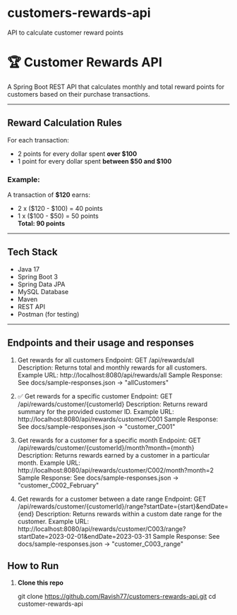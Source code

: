 # customers-rewards-api
API to calculate customer reward points

# 🏆 Customer Rewards API

A Spring Boot REST API that calculates monthly and total reward points for customers based on their purchase transactions.

---

##  Reward Calculation Rules

For each transaction:
-  2 points for every dollar spent **over $100**
-  1 point for every dollar spent **between $50 and $100**

### Example:
A transaction of **$120** earns:
- 2 x ($120 - $100) = 40 points
- 1 x ($100 - $50) = 50 points  
**Total: 90 points**

---

##  Tech Stack

- Java 17
- Spring Boot 3
- Spring Data JPA
- MySQL Database
- Maven
- REST API
- Postman (for testing)

---

##  Endpoints and their usage and responses
1. Get rewards for all customers
Endpoint: GET /api/rewards/all
Description: Returns total and monthly rewards for all customers.
Example URL:
http://localhost:8080/api/rewards/all
Sample Response: See docs/sample-responses.json → "allCustomers"

2. ✅ Get rewards for a specific customer
Endpoint: GET /api/rewards/customer/{customerId}
Description: Returns reward summary for the provided customer ID.
Example URL:
http://localhost:8080/api/rewards/customer/C001
Sample Response: See docs/sample-responses.json → "customer_C001"

3. Get rewards for a customer for a specific month
Endpoint: GET /api/rewards/customer/{customerId}/month?month={month}
Description: Returns rewards earned by a customer in a particular month.
Example URL:
http://localhost:8080/api/rewards/customer/C002/month?month=2
Sample Response: See docs/sample-responses.json → "customer_C002_February"

4. Get rewards for a customer between a date range
Endpoint: GET /api/rewards/customer/{customerId}/range?startDate={start}&endDate={end}
Description: Returns rewards within a custom date range for the customer.
Example URL:
http://localhost:8080/api/rewards/customer/C003/range?startDate=2023-02-01&endDate=2023-03-31
Sample Response: See docs/sample-responses.json → "customer_C003_range"





##  How to Run

1. **Clone this repo**
   
   git clone https://github.com/Ravish77/customers-rewards-api.git
   cd customer-rewards-api

